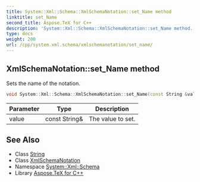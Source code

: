 ```yaml
---
title: System::Xml::Schema::XmlSchemaNotation::set_Name method
linktitle: set_Name
second_title: Aspose.TeX for C++
description: 'System::Xml::Schema::XmlSchemaNotation::set_Name method. Sets the name of the notation in C++.'
type: docs
weight: 200
url: /cpp/system.xml.schema/xmlschemanotation/set_name/
---
```

## XmlSchemaNotation::set_Name method


Sets the name of the notation.

```cpp
void System::Xml::Schema::XmlSchemaNotation::set_Name(const String &value)
```


| Parameter | Type | Description |
| --- | --- | --- |
| value | const String\& | The value to set. |

## See Also

* Class [String](../../../system/string/)
* Class [XmlSchemaNotation](../)
* Namespace [System::Xml::Schema](../../)
* Library [Aspose.TeX for C++](../../../)

